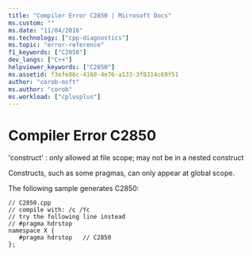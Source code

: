 ```yaml
---
title: "Compiler Error C2850 | Microsoft Docs"
ms.custom: ""
ms.date: "11/04/2016"
ms.technology: ["cpp-diagnostics"]
ms.topic: "error-reference"
f1_keywords: ["C2850"]
dev_langs: ["C++"]
helpviewer_keywords: ["C2850"]
ms.assetid: f3efe86c-4168-4e76-a133-3f8314c69f51
author: "corob-msft"
ms.author: "corob"
ms.workload: ["cplusplus"]
---
```

# Compiler Error C2850
'construct' : only allowed at file scope; may not be in a nested construct  
  
 Constructs, such as some pragmas, can only appear at global scope.  
  
 The following sample generates C2850:  
  
```  
// C2850.cpp  
// compile with: /c /Yc  
// try the following line instead  
// #pragma hdrstop  
namespace X {  
   #pragma hdrstop   // C2850  
};  
```